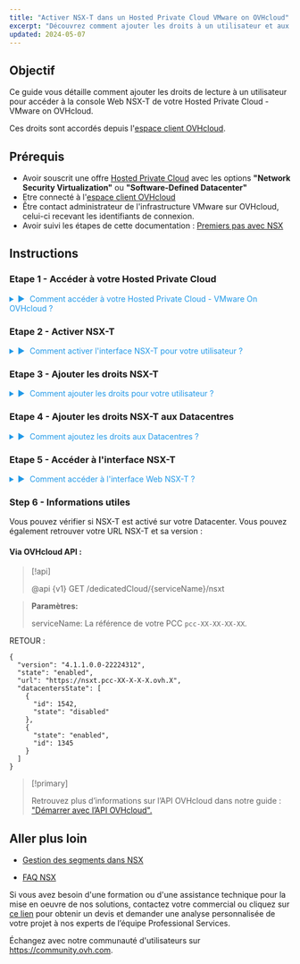 ```yaml
---
title: "Activer NSX-T dans un Hosted Private Cloud VMware on OVHcloud"
excerpt: "Découvrez comment ajouter les droits à un utilisateur et aux Datacentres pour NSX-T"
updated: 2024-05-07
---
```


<style>
details>summary {
	color:rgb(33, 153, 232) !important;
	cursor: pointer;
}
details>summary::before {
	content:'\25B6';
	padding-right:1ch;
}
details[open]>summary::before {
	content:'\25BC';
}
</style>

## Objectif

Ce guide vous détaille comment ajouter les droits de lecture à un utilisateur pour accéder à la console Web NSX-T de votre Hosted Private Cloud - VMware on OVHcloud.

Ces droits sont accordés depuis l'[espace client OVHcloud](/links/manager).

## Prérequis

- Avoir souscrit une offre [Hosted Private Cloud](https://www.ovhcloud.com/fr/hosted-private-cloud/vmware/) avec les options **"Network Security Virtualization"** ou **"Software-Defined Datacenter"** 
- Etre connecté à l'[espace client OVHcloud](/links/manager)
- Être contact administrateur de l'infrastructure VMware sur OVHcloud, celui-ci recevant les identifiants de connexion.
- Avoir suivi les étapes de cette documentation : [Premiers pas avec NSX](/pages/hosted_private_cloud/hosted_private_cloud_powered_by_vmware/nsx-01-first-steps)

## Instructions

### Etape 1 - Accéder à votre Hosted Private Cloud

<details>

<summary>Comment accéder à votre Hosted Private Cloud - VMware On OVHcloud ?</summary>

Une fois connecté à l'espace client OVHcloud, cliquez sur l'onglet <code class="action">Hosted Private Cloud</code>.
</br></br>
<<<<<<< HEAD
- Lien OVHcloud : https://www.ovh.com/manager/#/dedicated/dedicated_cloud/PCC-XXX > Remplacez PCC-XXX par le nom de votre organisation privée.
=======
- Lien OVHcloud : https://www.ovh.com/manager/#/dedicated/dedicated_cloud/pcc-xxx-xxx-xxx-xxx > Remplacez-le par le nom de votre service VMware on OVHcloud.
>>>>>>> d20c7de2b9 (Fix guide.fr-fr.md)

<p><img alt="NSX screenshot" class="thumbnail" src="/images/nsx_user_rights_7.png" loading="lazy"></p>

</details>

### Etape 2 - Activer NSX-T

<details>

<summary>Comment activer l'interface NSX-T pour votre utilisateur ?</summary>

Depuis la page précedente, éditez l'utilisateur avec lequel vous souhaitez accéder à l'interface Web NSX-T : 
</br></br>
<<<<<<< HEAD
<code class="action">VMware</code> > <code class="action">PCC-XXX.XXX.XXX.XXX</code> > <code class="action">Utilisateur</code> > <code class="action">Modifier</code> puis activez le bouton <code class="action">NSX Interface</code>.
=======
<code class="action">VMware</code> > <code class="action">pcc-xx..</code> > <code class="action">Utilisateur</code> > <code class="action">Modifier</code> puis activez le bouton <code class="action">NSX Interface</code>.
>>>>>>> d20c7de2b9 (Fix guide.fr-fr.md)

<p><img alt="NSX screenshot" class="thumbnail" src="/images/nsx_user_rights_3.png" loading="lazy"></p>
<p><img alt="NSX screenshot" class="thumbnail" src="/images/nsx_user_rights_13.png" loading="lazy"></p>
<p><img alt="NSX screenshot" class="thumbnail" src="/images/nsx_user_rights_1.png" loading="lazy"></p>

</details>

### Etape 3 - Ajouter les droits NSX-T

<details>
<summary>Comment ajouter les droits pour votre utilisateur ?</summary>

<<<<<<< HEAD
Cliquez sur : <code class="action">VMware</code> > <code class="action">PCC-XXX-XXX-XXX-XXX</code> > <code class="action">Utilisateur</code> > <code class="action">Modifier</code>.
=======
Cliquez sur : <code class="action">VMware</code> > <code class="action">pcc-xxx-xxx-xxx-xxx</code> > <code class="action">Utilisateur</code> > <code class="action">Modifier</code>.
>>>>>>> d20c7de2b9 (Fix guide.fr-fr.md)

<p><img alt="NSX screenshot" class="thumbnail" src="/images/nsx_user_rights_7.png" loading="lazy"></p>

</details>


### Etape 4 - Ajouter les droits NSX-T aux Datacentres

<details>
<summary>Comment ajoutez les droits aux Datacentres ?</summary>

<<<<<<< HEAD
Il ne vous reste plus que à modifier les droits de chaque Datacenter souhaité en cliquant sur : <code class="action">VMware</code> > <code class="action">PCC-XXX-XXX-XXX-XXX</code> > <code class="action">Utilisateur</code> > <code class="action">Voir / Modifier les droits par DC</code> > <code class="action">Modifier</code>.
</br></br>
Une fenêtre s'ouvre alors. Choisissez les droits nécessaires parmi les 3 sections principales > <code class="action">Accès Vsphere</code> / <code class="action">Accès au vmNetwork</code> / <code class="action">Accès aux V(x)Lans</code>.
=======
Il ne vous reste plus que à modifier les droits de chaque Datacenter souhaité en cliquant sur : <code class="action">VMware</code> > <code class="action">pcc-xxx-xxx-xxx-xxx</code> > <code class="action">Utilisateur</code> > <code class="action">Voir / Modifier les droits par DC</code> > <code class="action">Modifier</code>.
</br></br>
Une fenetre s'ouvre alors. Choisissez les droits nécessaires parmi les 3 sections principales > <code class="action">Accès vSphere</code> / <code class="action">Accès au vmNetwork</code> / <code class="action">Accès aux V(x)Lans</code>.
>>>>>>> d20c7de2b9 (Fix guide.fr-fr.md)
</br></br>
Les droits suivants sont disponibles : <strong>Operateur</strong> / <strong>Administrateur</strong> / <strong>Aucun</strong> / <strong>Lecture seule</strong>
</br></br>
Uniquement l'accès aux <code class="action">V(x)Lans</code> en <strong>Lecture seule</strong> est nécessaire pour accéder à l'interface Web NSX-T.
</br></br>
Choisissez <code class="action">Lecture seule</code>.
</br></br>
Si vous voulez faire des modifications dans l'interface Web NSX-T, des droits supplémentaires seront alors nécessaires, tels que <strong>Opérateur</strong> ou <strong>Administrateur</strong>.

<p><img alt="NSX screenshot" class="thumbnail" src="/images/nsx_user_rights_8.png" loading="lazy"></p>

</details>

### Etape 5 - Accéder à l'interface NSX-T

<details>
<summary>Comment accéder à l'interface Web NSX-T ?</summary>

<<<<<<< HEAD
Toujours depuis votre arborescence Hosted Private Cloud, cliquez sur <code class="action">VMware</code> > <code class="action">PCC-XXX-XXX-XXX-XXX</code>.
</br></br>
- Lien OVHcloud : https://www.ovh.com/manager/#/dedicated/dedicated_cloud/PCC-XXX-XXX-XXX-XXX > Remplacez PCC-XXX-XXX-XXX-XXX par le nom de votre service PCC.
=======
Toujours depuis votre arborescence Hosted Private Cloud, cliquez sur <code class="action">VMware</code> > <code class="action">pcc-xxx-xxx-xxx-xxx</code>.
</br></br>
- Lien OVHcloud : https://www.ovh.com/manager/#/dedicated/dedicated_cloud/pcc-xxx-xxx-xxx-xxx > Remplacez-le par le nom de votre service VMware on OVHcloud.
>>>>>>> d20c7de2b9 (Fix guide.fr-fr.md)

<p><img alt="NSX screenshot" class="thumbnail" src="/images/nsx_user_rights_9.png" loading="lazy"></p>
<p><img alt="NSX screenshot" class="thumbnail" src="/images/nsx_user_rights_10.png" loading="lazy"></p>
<p><img alt="NSX screenshot" class="thumbnail" src="/images/nsx_user_rights_11.png" loading="lazy"></p>
<p><img alt="NSX screenshot" class="thumbnail" src="/images/nsx_user_rights_12.png" loading="lazy"></p>

</details>

### Step 6 - Informations utiles

Vous pouvez vérifier si NSX-T est activé sur votre Datacenter. Vous pouvez également retrouver votre URL NSX-T et sa version :

#### Via OVHcloud API :

> [!api]
>
> @api {v1} GET /dedicatedCloud/{serviceName}/nsxt

> **Paramètres:**
>
> serviceName: La référence de votre PCC `pcc-XX-XX-XX-XX`.
>

RETOUR :

```shell
{
  "version": "4.1.1.0.0-22224312",
  "state": "enabled",
  "url": "https://nsxt.pcc-XX-X-X-X.ovh.X",
  "datacentersState": [
    {
      "id": 1542,
      "state": "disabled"
    },
    {
      "state": "enabled",
      "id": 1345
    }
  ]
}
```

> [!primary]
>
> Retrouvez plus d’informations sur l’API OVHcloud dans notre guide : ["Démarrer avec l’API OVHcloud".](/pages/manage_and_operate/api/first-steps)

## Aller plus loin

- [Gestion des segments dans NSX](/pages/hosted_private_cloud/hosted_private_cloud_powered_by_vmware/nsx-02-segment-management)

- [FAQ NSX](/pages/hosted_private_cloud/hosted_private_cloud_powered_by_vmware/nsx-11-faq)

Si vous avez besoin d'une formation ou d'une assistance technique pour la mise en oeuvre de nos solutions, contactez votre commercial ou cliquez sur [ce lien](/links/professional-services) pour obtenir un devis et demander une analyse personnalisée de votre projet à nos experts de l’équipe Professional Services.

Échangez avec notre communauté d'utilisateurs sur <https://community.ovh.com>.
